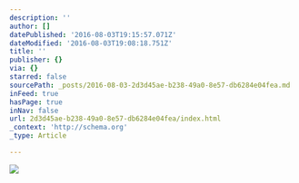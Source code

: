 ```yaml
---
description: ''
author: []
datePublished: '2016-08-03T19:15:57.071Z'
dateModified: '2016-08-03T19:08:18.751Z'
title: ''
publisher: {}
via: {}
starred: false
sourcePath: _posts/2016-08-03-2d3d45ae-b238-49a0-8e57-db6284e04fea.md
inFeed: true
hasPage: true
inNav: false
url: 2d3d45ae-b238-49a0-8e57-db6284e04fea/index.html
_context: 'http://schema.org'
_type: Article

---
```

![](https://the-grid-user-content.s3-us-west-2.amazonaws.com/cd3fb75e-34fb-4182-aa1e-dde9358622f6.png)